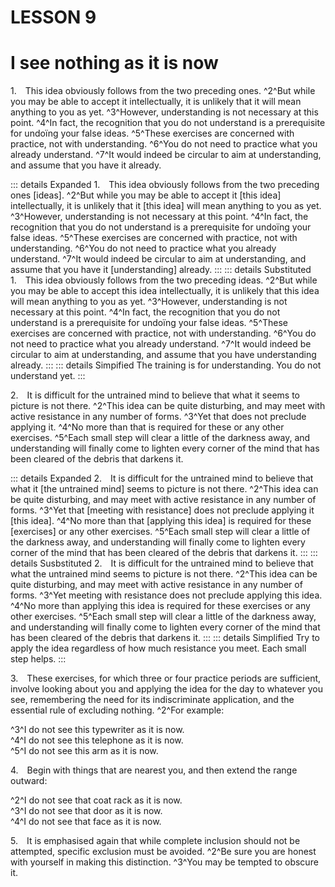 # LESSON 9

# I see nothing as it is now

<a name=w-pi-9-1></a>1.&emsp;This idea obviously follows from the two preceding ones. ^2^But while you may be able to accept it intellectually, it is unlikely that it will mean anything to you as yet. ^3^However, understanding is not necessary at this point. ^4^In fact, the recognition that you do not understand is a prerequisite for undoïng your false ideas. ^5^These exercises are concerned with practice, not with understanding. ^6^You do not need to practice what you already understand. ^7^It would indeed be circular to aim at understanding, and assume that you have it already.


::: details Expanded
1.&emsp;This idea obviously follows from the two preceding ones [ideas]. ^2^But while you may be able to accept it [this idea] intellectually, it is unlikely that it [this idea] will mean anything to you as yet. ^3^However, understanding is not necessary at this point. ^4^In fact, the recognition that you do not understand is a prerequisite for undoïng your false ideas. ^5^These exercises are concerned with practice, not with understanding. ^6^You do not need to practice what you already understand. ^7^It would indeed be circular to aim at understanding, and assume that you have it [understanding] already.
:::
::: details Substituted
1.&emsp;This idea obviously follows from the two preceding ideas. ^2^But while you may be able to accept this idea intellectually, it is unlikely that this idea will mean anything to you as yet. ^3^However, understanding is not necessary at this point. ^4^In fact, the recognition that you do not understand is a prerequisite for undoïng your false ideas. ^5^These exercises are concerned with practice, not with understanding. ^6^You do not need to practice what you already understand. ^7^It would indeed be circular to aim at understanding, and assume that you have understanding already.
:::
::: details Simpified
The training is for understanding. You do not understand yet. 
:::



<a name=w-pi-9-2></a>2.&emsp;It is difficult for the untrained mind to believe that what it seems to picture is not there. ^2^This idea can be quite disturbing, and may meet with active resistance in any number of forms. ^3^Yet that does not preclude applying it. ^4^No more than that is required for these or any other exercises. ^5^Each small step will clear a little of the darkness away, and understanding will finally come to lighten every corner of the mind that has been cleared of the debris that darkens it.


::: details Expanded
2.&emsp;It is difficult for the untrained mind to believe that what it [the untrained mind] seems to picture is not there. ^2^This idea can be quite disturbing, and may meet with active resistance in any number of forms. ^3^Yet that [meeting with resistance] does not preclude applying it [this idea]. ^4^No more than that [applying this idea] is required for these [exercises] or any other exercises. ^5^Each small step will clear a little of the darkness away, and understanding will finally come to lighten every corner of the mind that has been cleared of the debris that darkens it.
:::
::: details Susbstituted
2.&emsp;It is difficult for the untrained mind to believe that what the untrained mind seems to picture is not there. ^2^This idea can be quite disturbing, and may meet with active resistance in any number of forms. ^3^Yet meeting with resistance does not preclude applying this idea. ^4^No more than applying this idea is required for these exercises or any other exercises. ^5^Each small step will clear a little of the darkness away, and understanding will finally come to lighten every corner of the mind that has been cleared of the debris that darkens it.
:::
::: details Simplified
Try to apply the idea regardless of how much resistance you meet. Each small step helps.
:::


<a name=w-pi-9-3></a>3.&emsp;These exercises, for which three or four practice periods are sufficient, involve looking about you and applying the idea for the day to whatever you see, remembering the need for its indiscriminate application, and the essential rule of excluding nothing. ^2^For example:

<div class="indented italic">

^3^I do not see this typewriter as it is now.  
^4^I do not see this telephone as it is now.  
^5^I do not see this arm as it is now.

</div>

<a name=w-pi-9-4></a>4.&emsp;Begin with things that are nearest you, and then extend the range outward:

<div class="indented italic">

^2^I do not see that coat rack as it is now.  
^3^I do not see that door as it is now.  
^4^I do not see that face as it is now.

</div>

<a name=w-pi-9-5></a>5.&emsp;It is emphasised again that while complete inclusion should not be attempted, specific exclusion must be avoided. ^2^Be sure you are honest with yourself in making this distinction. ^3^You may be tempted to obscure it.
